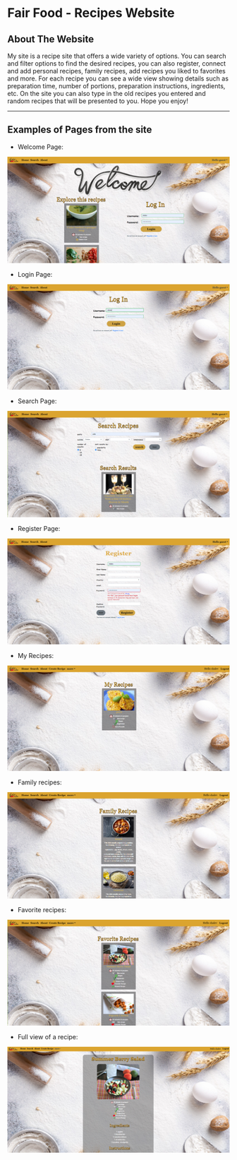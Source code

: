 # Fair Food - Recipes Website


##  About The Website

My site is a recipe site that offers a wide variety of options. You can search and filter options to find the desired recipes, you can also register, connect and add personal recipes, family recipes, add recipes you liked to favorites and more. For each recipe you can see a wide view showing details such as preparation time, number of portions, preparation instructions, ingredients, etc. On the site you can also type in the old recipes you entered and random recipes that will be presented to you. Hope you enjoy!

____________________________________________

<p align="center">

## Examples of Pages from the site

- Welcome Page:
<img src="./src/assets/welcomepage.PNG">

- Login Page:
<img src="./src/assets/loginpage.PNG">

- Search Page:
<img src="./src/assets/searchpage.PNG">

- Register Page:
<img src="./src/assets/registerpage.PNG">

- My Recipes:
<img src="./src/assets/myrecipe.PNG">
 
- Family recipes:
<img src="./src/assets/family.PNG">

- Favorite recipes:
<img src="./src/assets/favorite.PNG">

- Full view of a recipe:
<img src="./src/assets/expandrecipe.PNG">
</p>

